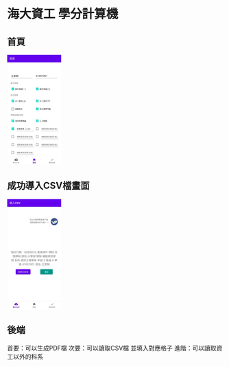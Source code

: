 # 海大資工 學分計算機

## 首頁
<img src="https://github.com/partner0487/NTOU-credit-calculation/blob/master/image/home.jpg" width="25%">

## 成功導入CSV檔畫面
<img src="https://github.com/partner0487/NTOU-credit-calculation/blob/master/image/csv.png" width="25%">

## 後端
首要：可以生成PDF檔
次要：可以讀取CSV檔 並填入對應格子
進階：可以讀取資工以外的科系 
